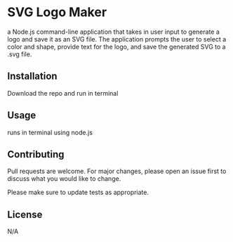 # SVG Logo Maker
 a Node.js command-line application that takes in user input to generate a logo and save it as an SVG file. The application prompts the user to select a color and shape, provide text for the logo, and save the generated SVG to a .svg file.

## Installation

Download the repo and run in terminal


## Usage
runs in terminal using node.js

## Contributing

Pull requests are welcome. For major changes, please open an issue first
to discuss what you would like to change.

Please make sure to update tests as appropriate.

## License

N/A
